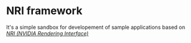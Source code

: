 # NRI framework

It's a simple sandbox for developement of sample applications based on [*NRI (NVIDIA Rendering Interface)*](https://github.com/NVIDIAGameWorks/NRI)